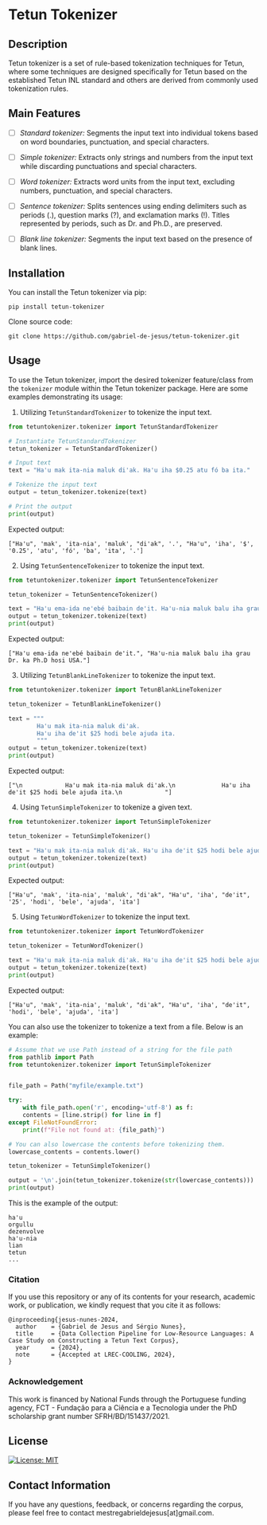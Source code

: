 # Tetun Tokenizer

## Description
Tetun tokenizer is a set of rule-based tokenization techniques for Tetun, where some techniques are designed specifically for Tetun based on the established Tetun INL standard and others are derived from commonly used tokenization rules.


## Main Features
- [ ] _Standard tokenizer:_ Segments the input text into individual tokens based on word boundaries, punctuation, and special characters.
- [ ] _Simple tokenizer:_ Extracts only strings and numbers from the input text while discarding punctuations and special characters.
- [ ] _Word tokenizer:_ Extracts word units from the input text, excluding numbers, punctuation, and special characters.
- [ ] _Sentence tokenizer:_ Splits sentences using ending delimiters such as periods (.), question marks (?), and exclamation marks (!). Titles represented by periods, such as Dr. and Ph.D., are preserved.
- [ ] _Blank line tokenizer:_ Segments the input text based on the presence of blank lines.


## Installation

You can install the Tetun tokenizer via pip:

```
pip install tetun-tokenizer

```

Clone source code:

```
git clone https://github.com/gabriel-de-jesus/tetun-tokenizer.git

```


## Usage

To use the Tetun tokenizer, import the desired tokenizer feature/class from the `tokenizer` module within the Tetun tokenizer package. Here are some examples demonstrating its usage:

1. Utilizing  `TetunStandardTokenizer` to tokenize the input text.

```python
from tetuntokenizer.tokenizer import TetunStandardTokenizer

# Instantiate TetunStandardTokenizer
tetun_tokenizer = TetunStandardTokenizer()

# Input text
text = "Ha'u mak ita-nia maluk di'ak. Ha'u iha $0.25 atu fó ba ita."

# Tokenize the input text
output = tetun_tokenizer.tokenize(text)

# Print the output
print(output)
```

Expected output:

```
["Ha'u", 'mak', 'ita-nia', 'maluk', "di'ak", '.', "Ha'u", 'iha', '$', '0.25', 'atu', 'fó', 'ba', 'ita', '.']
```

2. Using `TetunSentenceTokenizer` to tokenize the input text.

```python
from tetuntokenizer.tokenizer import TetunSentenceTokenizer

tetun_tokenizer = TetunSentenceTokenizer()

text = "Ha'u ema-ida ne'ebé baibain de'it. Ha'u-nia maluk balu iha grau Dr. ka Ph.D hosi USA."
output = tetun_tokenizer.tokenize(text)
print(output)
```

Expected output:

```
["Ha'u ema-ida ne'ebé baibain de'it.", "Ha'u-nia maluk balu iha grau Dr. ka Ph.D hosi USA."]
```

3. Utilizing `TetunBlankLineTokenizer` to tokenize the input text.

```python
from tetuntokenizer.tokenizer import TetunBlankLineTokenizer

tetun_tokenizer = TetunBlankLineTokenizer()

text = """
        Ha'u mak ita-nia maluk di'ak.
        Ha'u iha de'it $25 hodi bele ajuda ita.
        """
output = tetun_tokenizer.tokenize(text)
print(output)
```

Expected output:

```
["\n            Ha'u mak ita-nia maluk di'ak.\n             Ha'u iha de'it $25 hodi bele ajuda ita.\n            "]
```

4. Using `TetunSimpleTokenizer` to tokenize a given text.

```python
from tetuntokenizer.tokenizer import TetunSimpleTokenizer

tetun_tokenizer = TetunSimpleTokenizer()

text = "Ha'u mak ita-nia maluk di'ak. Ha'u iha de'it $25 hodi bele ajuda ita."
output = tetun_tokenizer.tokenize(text)
print(output)
```

Expected output:

```
["Ha'u", 'mak', 'ita-nia', 'maluk', "di'ak", "Ha'u", 'iha', "de'it", '25', 'hodi', 'bele', 'ajuda', 'ita']
```

5. Using `TetunWordTokenizer` to tokenize the input text.

```python
from tetuntokenizer.tokenizer import TetunWordTokenizer

tetun_tokenizer = TetunWordTokenizer()

text = "Ha'u mak ita-nia maluk di'ak. Ha'u iha de'it $25 hodi bele ajuda ita."
output = tetun_tokenizer.tokenize(text)
print(output)
```

Expected output:

```
["Ha'u", 'mak', 'ita-nia', 'maluk', "di'ak", "Ha'u", 'iha', "de'it", 'hodi', 'bele', 'ajuda', 'ita']
```

You can also use the tokenizer to tokenize a text from a file. Below is an example:

```python
# Assume that we use Path instead of a string for the file path
from pathlib import Path
from tetuntokenizer.tokenizer import TetunSimpleTokenizer


file_path = Path("myfile/example.txt")

try:
    with file_path.open('r', encoding='utf-8') as f:
    contents = [line.strip() for line in f]
except FileNotFoundError:
    print(f"File not found at: {file_path}")

# You can also lowercase the contents before tokenizing them.
lowercase_contents = contents.lower()

tetun_tokenizer = TetunSimpleTokenizer()

output = '\n'.join(tetun_tokenizer.tokenize(str(lowercase_contents)))
print(output)

```

This is the example of the output:

```
ha'u
orgullu
dezenvolve
ha'u-nia
lian
tetun 
...
```

### Citation
If you use this repository or any of its contents for your research, academic work, or publication, we kindly request that you cite it as follows:

````
@inproceeding{jesus-nunes-2024,
  author    = {Gabriel de Jesus and Sérgio Nunes},
  title     = {Data Collection Pipeline for Low-Resource Languages: A Case Study on Constructing a Tetun Text Corpus},
  year      = {2024},
  note      = {Accepted at LREC-COOLING, 2024},
}
````


### Acknowledgement
This work is financed by National Funds through the Portuguese funding agency, FCT - Fundação para a Ciência e a Tecnologia under the PhD scholarship grant number SFRH/BD/151437/2021.


## License

[![License: MIT](https://img.shields.io/badge/License-MIT-yellow.svg)](https://opensource.org/licenses/MIT)


## Contact Information
If you have any questions, feedback, or concerns regarding the corpus, please feel free to contact mestregabrieldejesus[at]gmail.com.
